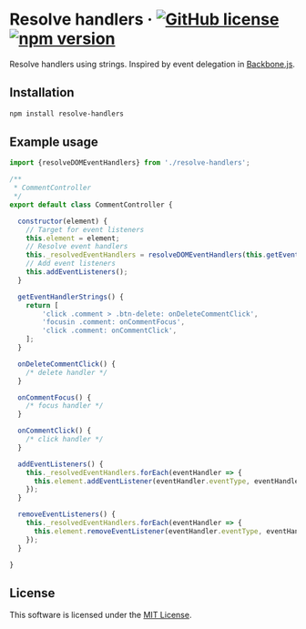 # Resolve handlers &middot; [![GitHub license](https://img.shields.io/github/license/insector-ab/resolve-handlers.svg)](https://github.com/insector-ab/resolve-handlers/blob/master/LICENSE) [![npm version](https://img.shields.io/npm/v/resolve-handlers.svg?style=flat)](https://www.npmjs.com/package/resolve-handlers)

Resolve handlers using strings. Inspired by event delegation in [Backbone.js](http://backbonejs.org/#Events).

## Installation

```sh
npm install resolve-handlers
```

## Example usage
```javascript
import {resolveDOMEventHandlers} from './resolve-handlers';

/**
 * CommentController
 */
export default class CommentController {

  constructor(element) {
    // Target for event listeners
    this.element = element;
    // Resolve event handlers
    this._resolvedEventHandlers = resolveDOMEventHandlers(this.getEventHandlerStrings(), this);
    // Add event listeners
    this.addEventListeners();
  }

  getEventHandlerStrings() {
    return [
    	'click .comment > .btn-delete: onDeleteCommentClick',
    	'focusin .comment: onCommentFocus',
    	'click .comment: onCommentClick',
    ];
  }

  onDeleteCommentClick() {
  	/* delete handler */
  }

  onCommentFocus() {
  	/* focus handler */
  }

  onCommentClick() {
  	/* click handler */
  }

  addEventListeners() {
    this._resolvedEventHandlers.forEach(eventHandler => {
      this.element.addEventListener(eventHandler.eventType, eventHandler);
    });
  }

  removeEventListeners() {
    this._resolvedEventHandlers.forEach(eventHandler => {
      this.element.removeEventListener(eventHandler.eventType, eventHandler);
    });
  }

}

```


## License

This software is licensed under the [MIT License](https://github.com/insector-ab/resolve-handlers/blob/master/LICENSE).
